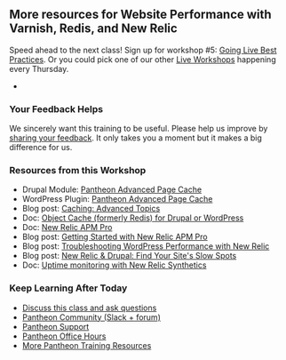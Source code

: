 ## More resources for Website Performance with Varnish, Redis, and New Relic

Speed ahead to the next class! Sign up for workshop #5: [Going Live Best Practices](https://pantheon.io/live-workshops/going-live-best-practices). Or you could pick one of our other [Live Workshops](https://pantheon.io/live-workshops) happening every Thursday.

- <Youtube src="j1v2gAV7R_A"  start="12" />

### Your Feedback Helps

We sincerely want this training to be useful. Please help us improve by [sharing your feedback](https://www.getfeedback.com/r/FHnfj1n8?gf_q[8821859]=17495040). It only takes you a moment but it makes a big difference for us.

### Resources from this Workshop

- Drupal Module: [Pantheon Advanced Page Cache](https://www.drupal.org/project/pantheon_advanced_page_cache)
- WordPress Plugin: [Pantheon Advanced Page Cache](https://wordpress.org/plugins/pantheon-advanced-page-cache)
- Blog post: [Caching: Advanced Topics](/caching-advanced-topics)
- Doc: [Object Cache (formerly Redis) for Drupal or WordPress](/object-cache)
- Doc: [New Relic APM Pro](/new-relic)
- Blog post: [Getting Started with New Relic APM Pro](https://pantheon.io/blog/getting-started-new-relic-apm-pro)
- Blog post: [Troubleshooting WordPress Performance with New Relic](https://pantheon.io/blog/troubleshooting-wordpress-performance-new-relic)
- Blog post: [New Relic & Drupal: Find Your Site's Slow Spots](https://pantheon.io/blog/new-relic-drupal-find-site-slow-spots)
- Doc: [Uptime monitoring with New Relic Synthetics](/new-relic#configure-ping-monitors-for-availability)

### Keep Learning After Today

- [Discuss this class and ask questions](https://discuss.pantheon.io/c/pantheon-training/performance-varnish-redis-new-relic/55)
- [Pantheon Community (Slack + forum)](/pantheon-community)
- [Pantheon Support](/support)
- [Pantheon Office Hours](https://pantheon.io/agencies/office-hours)
- [More Pantheon Training Resources](https://pantheon.io/learn-pantheon)
